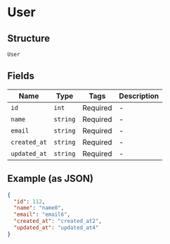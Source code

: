 
# User

## Structure

`User`

## Fields

| Name | Type | Tags | Description |
|  --- | --- | --- | --- |
| `id` | `int` | Required | - |
| `name` | `string` | Required | - |
| `email` | `string` | Required | - |
| `created_at` | `string` | Required | - |
| `updated_at` | `string` | Required | - |

## Example (as JSON)

```json
{
  "id": 112,
  "name": "name0",
  "email": "email6",
  "created_at": "created_at2",
  "updated_at": "updated_at4"
}
```

